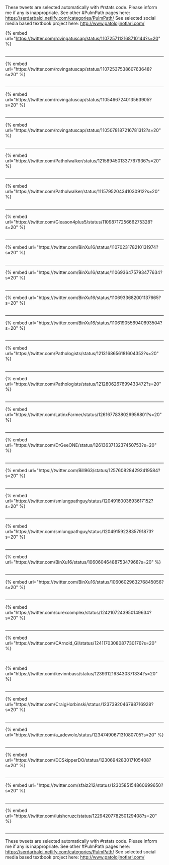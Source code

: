 

These tweets are selected automatically with #rstats code. Please inform me if any is inappropriate.
See other #PulmPath pages here: https://serdarbalci.netlify.com/categories/PulmPath/ 
See selected social media based textbook project here: http://www.patolojinotlari.com/

{% embed url="https://twitter.com/rovingatuscap/status/1107257112168710144?s=20" %}<br>
<br>
<hr>
{% embed url="https://twitter.com/rovingatuscap/status/1107253753860763648?s=20" %}<br>
<br>
<hr>
{% embed url="https://twitter.com/rovingatuscap/status/1105466724013563905?s=20" %}<br>
<br>
<hr>
{% embed url="https://twitter.com/rovingatuscap/status/1105078187216781312?s=20" %}<br>
<br>
<hr>
{% embed url="https://twitter.com/Patholwalker/status/1215894501337767936?s=20" %}<br>
<br>
<hr>
{% embed url="https://twitter.com/Patholwalker/status/1115795204341030912?s=20" %}<br>
<br>
<hr>
{% embed url="https://twitter.com/Gleason4plus5/status/1109871725666275328?s=20" %}<br>
<br>
<hr>
{% embed url="https://twitter.com/BinXu16/status/1107023178210131974?s=20" %}<br>
<br>
<hr>
{% embed url="https://twitter.com/BinXu16/status/1106936475793477634?s=20" %}<br>
<br>
<hr>
{% embed url="https://twitter.com/BinXu16/status/1106933682001137665?s=20" %}<br>
<br>
<hr>
{% embed url="https://twitter.com/BinXu16/status/1106190556940693504?s=20" %}<br>
<br>
<hr>
{% embed url="https://twitter.com/Pathologists/status/1213168656181604352?s=20" %}<br>
<br>
<hr>
{% embed url="https://twitter.com/Pathologists/status/1212806267699433472?s=20" %}<br>
<br>
<hr>
{% embed url="https://twitter.com/LatinxFarmer/status/1261677838026956801?s=20" %}<br>
<br>
<hr>
{% embed url="https://twitter.com/DrGeeONE/status/1261363713237450753?s=20" %}<br>
<br>
<hr>
{% embed url="https://twitter.com/Bill963/status/1257608284292419584?s=20" %}<br>
<br>
<hr>
{% embed url="https://twitter.com/smlungpathguy/status/1204916003693617152?s=20" %}<br>
<br>
<hr>
{% embed url="https://twitter.com/smlungpathguy/status/1204915922835791873?s=20" %}<br>
<br>
<hr>
{% embed url="https://twitter.com/BinXu16/status/1060604648875347968?s=20" %}<br>
<br>
<hr>
{% embed url="https://twitter.com/BinXu16/status/1060602963276845056?s=20" %}<br>
<br>
<hr>
{% embed url="https://twitter.com/curexcomplex/status/1242107243950149634?s=20" %}<br>
<br>
<hr>
{% embed url="https://twitter.com/CArnold_GI/status/1241170308087730176?s=20" %}<br>
<br>
<hr>
{% embed url="https://twitter.com/kevinnbass/status/1239312163430371334?s=20" %}<br>
<br>
<hr>
{% embed url="https://twitter.com/CraigHorbinski/status/1237392046798716928?s=20" %}<br>
<br>
<hr>
{% embed url="https://twitter.com/a_adewole/status/1234749067131080705?s=20" %}<br>
<br>
<hr>
{% embed url="https://twitter.com/DCSkipperDO/status/1230694283017105408?s=20" %}<br>
<br>
<hr>
{% embed url="https://twitter.com/sfaiz212/status/1230585154860699650?s=20" %}<br>
<br>
<hr>
{% embed url="https://twitter.com/luishcruzc/status/1229420778250129408?s=20" %}<br>
<br>
<hr>


These tweets are selected automatically with #rstats code. Please inform me if any is inappropriate.
See other #PulmPath pages here: https://serdarbalci.netlify.com/categories/PulmPath/ 
See selected social media based textbook project here: http://www.patolojinotlari.com/

